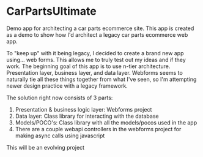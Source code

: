 # CarPartsUltimate
Demo app for architecting a car parts ecommerce site. This app is created as a demo to show how I'd architect a legacy car parts ecommerce web app.

To "keep up" with it being legacy, I decided to create a brand new app using... web forms. This allows me to truly test out my ideas and if they work. The beginning goal of this app is to use n-tier architecture. Presentation layer, business layer, and data layer. Webforms seems to naturally tie all these things together from what I've seen, so I'm attempting newer design practice with a legacy framework.

The solution right now consists of 3 parts:
1. Presentation & business logic layer: Webforms project
2. Data layer: Class library for interacting with the database
3. Models/POCO's: Class library with all the models/pocos used in the app
4. There are a couple webapi controllers in the webforms project for making async calls using javascript

This will be an evolving project
